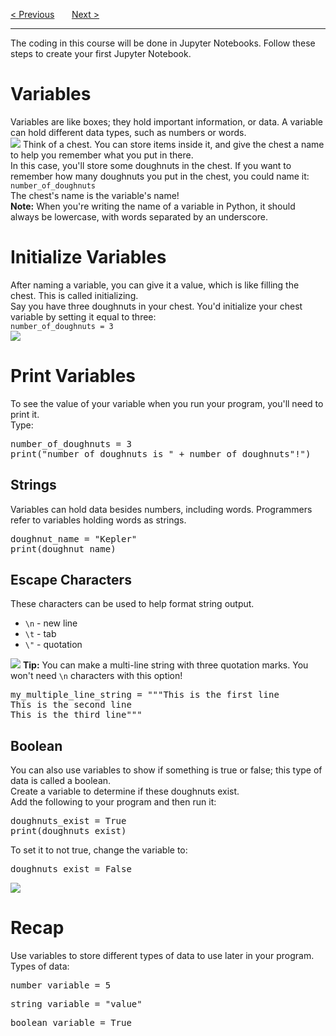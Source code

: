 <a href="/v3/Python-Intro/Jupyter-NB.md">&lt; Previous</a>
&nbsp;&nbsp;&nbsp;&nbsp;&nbsp;
<a href="/v3/Python-Intro/User-Input.md">Next &gt;</a>
<hr>
The coding in this course will be done in Jupyter Notebooks. Follow these steps to create your first Jupyter Notebook.
<h1>Variables</h1>
Variables are like boxes; they hold important information, or data. A variable can hold different data types, such as numbers or words.
<br>
<img src="https://i.imgur.com/hFy3a70.jpg">
Think of a chest. You can store items inside it, and give the chest a name to help you remember what you put in there.
<br>
In this case, you'll store some doughnuts in the chest. If you want to remember how many doughnuts you put in the chest, you could name it:
<br>
<code>number_of_doughnuts</code>
<br>
The chest's name is the variable's name!
<br>
<b>Note:</b> When you're writing the name of a variable in Python, it should always be lowercase, with words separated by an underscore.
<h1>Initialize Variables</h1>
After naming a variable, you can give it a value, which is like filling the chest. This is called initializing.
<br>
Say you have three doughnuts in your chest. You'd initialize your chest variable by setting it equal to three:
<br>
<code>number_of_doughnuts = 3</code>
<br>
<img src="https://i.imgur.com/lZkvSlm.jpg">
<h1>Print Variables</h1>
To see the value of your variable when you run your program, you'll need to print it.
<br>
Type:
<pre>
number_of_doughnuts = 3
print("number_of_doughnuts is " + number_of_doughnuts"!")
</pre>
<h2>Strings</h2>
Variables can hold data besides numbers, including words. Programmers refer to variables holding words as strings.
<pre>
doughnut_name = "Kepler" 
print(doughnut_name)
</pre>
<h2>Escape Characters</h2>
These characters can be used to help format string output.
<ul>
  <li><code>\n</code> - new line</li>
  <li><code>\t</code> - tab</li>
  <li><code>\"</code> - quotation</li>
</ul>
<img src="https://i.imgur.com/pUHjSSJ.jpg">
<b>Tip:</b> You can make a multi-line string with three quotation marks. You won't need <code>\n</code> characters with this option!
<pre>
my_multiple_line_string = """This is the first line
This is the second line
This is the third line"""
</pre>
<h2>Boolean</h2>
You can also use variables to show if something is true or false; this type of data is called a boolean.
<br>
Create a variable to determine if these doughnuts exist.
<br>
Add the following to your program and then run it:
<pre>
doughnuts_exist = True
print(doughnuts_exist)
</pre>
To set it to not true, change the variable to:
<pre>doughnuts_exist = False</pre>
<img src="https://i.imgur.com/bd9E5tE.jpg">
<h1>Recap</h1>
Use variables to store different types of data to use later in your program. Types of data:
<pre>number_variable = 5</pre>
<pre>string_variable = "value"</pre>
<pre>boolean_variable = True</pre>
